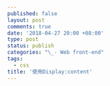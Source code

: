 ```yaml
---
published: false
layout: post
comments: true
date: '2018-04-27 20:00 +08:00'
type: post
status: publish
categories: "\_- Web front-end"
tags:
  - css
title: '使用Display:content'
---
```



